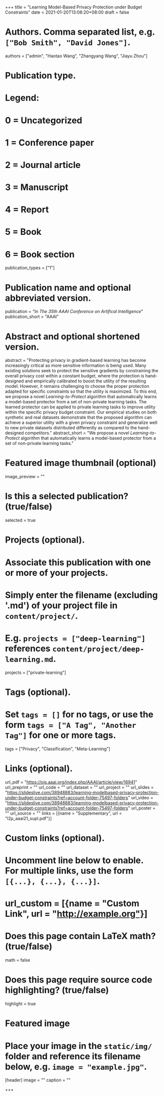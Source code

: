 +++
title = "Learning Model-Based Privacy Protection under Budget Constraints"
date = 2021-01-20T13:08:20+08:00
draft = false

# Authors. Comma separated list, e.g. `["Bob Smith", "David Jones"]`.
authors = ["admin", "Haotao Wang", "Zhangyang Wang", "Jiayu Zhou"]

# Publication type.
# Legend:
# 0 = Uncategorized
# 1 = Conference paper
# 2 = Journal article
# 3 = Manuscript
# 4 = Report
# 5 = Book
# 6 = Book section
publication_types = ["1"]

# Publication name and optional abbreviated version.
publication = "In *The 35th AAAI Conference on Artifical Intelligence*"
publication_short = "AAAI"

# Abstract and optional shortened version.
abstract = "Protecting privacy in gradient-based learning has become increasingly critical as more sensitive information is being used. Many existing solutions seek to protect the sensitive gradients by constraining the overall privacy cost within a constant budget, where the protection is hand-designed and empirically calibrated to boost the utility of the resulting model. However, it remains challenging to choose the proper protection adapted for specific constraints so that the utility is maximized. To this end, we propose a novel *Learning-to-Protect* algorithm that automatically learns a model-based protector from a set of non-private learning tasks. The learned protector can be applied to private learning tasks to improve utility within the specific privacy budget constraint. Our empirical studies on both synthetic and real datasets demonstrate that the proposed algorithm can achieve a superior utility with a given privacy constraint and generalize well to new private datasets distributed differently as compared to the hand-designed competitors."
abstract_short = "We propose a novel *Learning-to-Protect* algorithm that automatically learns a model-based protector from a set of non-private learning tasks."

# Featured image thumbnail (optional)
image_preview = ""

# Is this a selected publication? (true/false)
selected = true

# Projects (optional).
#   Associate this publication with one or more of your projects.
#   Simply enter the filename (excluding '.md') of your project file in `content/project/`.
#   E.g. `projects = ["deep-learning"]` references `content/project/deep-learning.md`.
projects = ["private-learning"]

# Tags (optional).
#   Set `tags = []` for no tags, or use the form `tags = ["A Tag", "Another Tag"]` for one or more tags.
tags = ["Privacy", "Classification", "Meta-Learning"]

# Links (optional).
url_pdf = "https://ojs.aaai.org/index.php/AAAI/article/view/16941"
url_preprint = ""
url_code = ""
url_dataset = ""
url_project = ""
url_slides = "https://slideslive.com/38948883/learning-modelbased-privacy-protection-under-budget-constraints?ref=account-folder-75497-folders"
url_video = "https://slideslive.com/38948883/learning-modelbased-privacy-protection-under-budget-constraints?ref=account-folder-75497-folders"
url_poster = ""
url_source = ""
links = [{name = "Supplementary", url = "l2p_aaai21_supl.pdf"}]

# Custom links (optional).
#   Uncomment line below to enable. For multiple links, use the form `[{...}, {...}, {...}]`.
# url_custom = [{name = "Custom Link", url = "http://example.org"}]

# Does this page contain LaTeX math? (true/false)
math = false

# Does this page require source code highlighting? (true/false)
highlight = true

# Featured image
# Place your image in the `static/img/` folder and reference its filename below, e.g. `image = "example.jpg"`.
[header]
image = ""
caption = ""

+++
